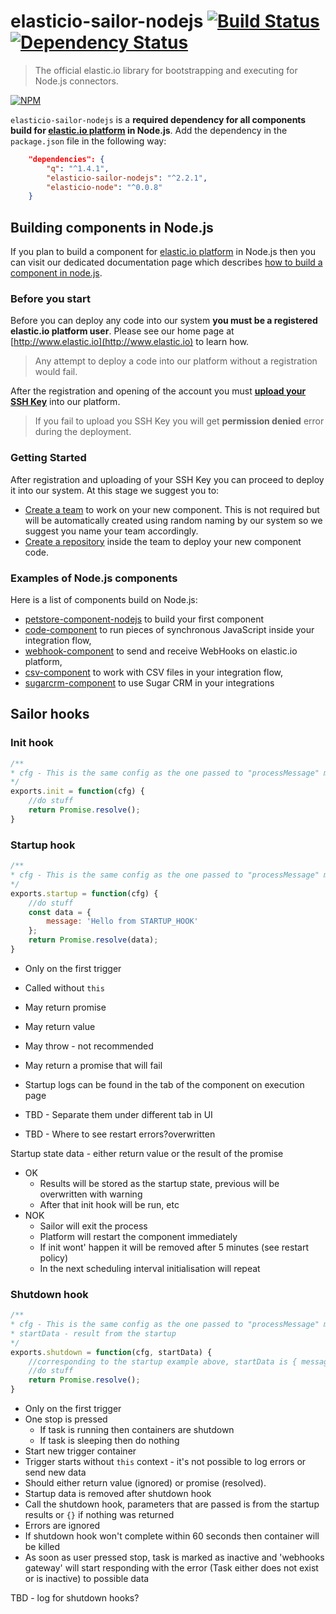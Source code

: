 # elasticio-sailor-nodejs [![Build Status][travis-image]][travis-url] [![Dependency Status][daviddm-image]][daviddm-url]

> The official elastic.io library for bootstrapping and executing for Node.js connectors.

[![NPM](https://nodei.co/npm/elasticio-sailor-nodejs.png?downloads=true)](https://nodei.co/npm/elasticio-sailor-nodejs/)

`elasticio-sailor-nodejs` is a **required dependency for all components build for [elastic.io platform](http://www.elastic.io) in Node.js**. Add the dependency in the `package.json` file in the following way:

```json
    "dependencies": {
        "q": "^1.4.1",
        "elasticio-sailor-nodejs": "^2.2.1",
        "elasticio-node": "^0.0.8"
    }
```

## Building components in Node.js

If you plan to build a component for [elastic.io platform](http://www.elastic.io) in Node.js then you can visit our dedicated documentation page which describes [how to build a component in node.js](https://support.elastic.io/support/solutions/articles/14000027123-how-to-build-a-component-in-node-js).

### Before you start

Before you can deploy any code into our system **you must be a registered elastic.io platform user**. Please see our home page at [http://www.elastic.io](http://www.elastic.io) to learn how.

> Any attempt to deploy a code into our platform without a registration would fail.

After the registration and opening of the account you must **[upload your SSH Key](https://support.elastic.io/support/solutions/articles/14000038794-manage-your-ssh-keys)** into our platform.

> If you fail to upload you SSH Key you will get **permission denied** error during the deployment.

### Getting Started

After registration and uploading of your SSH Key you can proceed to deploy it into our system. At this stage we suggest you to:
*   [Create a team](https://support.elastic.io/support/solutions/articles/14000048250-how-to-create-and-manage-a-team) to work on your new component. This is not required but will be automatically created using random naming by our system so we suggest you name your team accordingly.
*   [Create a repository](https://support.elastic.io/support/solutions/articles/14000038797-create-and-manage-your-repositories) inside the team to deploy your new component code.

### Examples of Node.js components

Here is a list of components build on Node.js:

*   [petstore-component-nodejs](https://github.com/elasticio/petstore-component-nodejs) to build your first component
*   [code-component](https://github.com/elasticio/code-component) to run pieces of synchronous JavaScript inside your integration flow,
*   [webhook-component](https://github.com/elasticio/webhook-component) to send and receive WebHooks on elastic.io platform,
*   [csv-component](https://github.com/elasticio/csv-component) to work with CSV files in your integration flow,
*   [sugarcrm-component](https://github.com/elasticio/sugarcrm-component) to use Sugar CRM in your integrations

[travis-image]: https://travis-ci.org/elasticio/sailor-nodejs.svg?branch=master
[travis-url]: https://travis-ci.org/elasticio/sailor-nodejs
[daviddm-image]: https://david-dm.org/elasticio/sailor-nodejs.svg?theme=shields.io
[daviddm-url]: https://david-dm.org/elasticio/sailor-nodejs



## Sailor hooks

### Init hook

```javascript
/**
* cfg - This is the same config as the one passed to "processMessage" method of the trigger or action
*/
exports.init = function(cfg) {
    //do stuff
    return Promise.resolve();
}
```

### Startup hook

```javascript
/**
* cfg - This is the same config as the one passed to "processMessage" method of the trigger or action
*/
exports.startup = function(cfg) {
    //do stuff
    const data = {
        message: 'Hello from STARTUP_HOOK'
    };
    return Promise.resolve(data);
}
```

- Only on the first trigger
- Called without ``this``
- May return promise
- May return value
- May throw - not recommended
- May return a promise that will fail

- Startup logs can be found in the tab of the component on execution page
- TBD - Separate them under different tab in UI
- TBD - Where to see restart errors?overwritten

Startup state data - either return value or the result of the promise

- OK
  - Results will be stored as the startup state, previous will be overwritten with warning
  - After that init hook will be run, etc
- NOK
  - Sailor will exit the process
  - Platform will restart the component immediately
  - If init wont' happen it will be removed after 5 minutes (see restart policy)
  - In the next scheduling interval initialisation will repeat

### Shutdown hook

```javascript
/**
* cfg - This is the same config as the one passed to "processMessage" method of the trigger or action
* startData - result from the startup
*/
exports.shutdown = function(cfg, startData) {
    //corresponding to the startup example above, startData is { message: 'Hello from STARTUP_HOOK' }
    //do stuff
    return Promise.resolve();
}
```

 - Only on the first trigger
 - One stop is pressed
    - If task is running then containers are shutdown
    - If task is sleeping then do nothing
 - Start new trigger container
 - Trigger starts without ``this`` context - it's not possible to log errors or send new data
 - Should either return value (ignored) or promise (resolved).
 - Startup data is removed after shutdown hook
 - Call the shutdown hook, parameters that are passed is from the startup results or ``{}`` if nothing was returned
 - Errors are ignored
 - If shutdown hook won't complete within 60 seconds then container will be killed
 - As soon as user pressed stop, task is marked as inactive and 'webhooks gateway' will start responding with the error (Task either does not exist or is inactive) to possible data

TBD - log for shutdown hooks?

